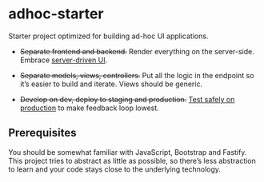 # adhoc-starter

Starter project optimized for building ad-hoc UI applications.

- ~~Separate frontend and backend.~~ Render everything on the server-side. Embrace [server-driven UI](https://www.thoughtworks.com/en-th/radar/techniques/server-driven-ui).

- ~~Separate models, views, controllers.~~ Put all the logic in the endpoint so it’s easier to build and iterate. Views should be generic.

- ~~Develop on dev, deploy to staging and production.~~ [Test safely on production](https://notes.dt.in.th/TestingInProduction) to make feedback loop lowest.

## Prerequisites

You should be somewhat familiar with JavaScript, Bootstrap and Fastify. This project tries to abstract as little as possible, so there’s less abstraction to learn and your code stays close to the underlying technology.
